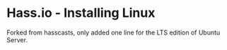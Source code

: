 # Hass.io - Installing Linux

Forked from hasscasts, only added one line for the LTS edition of Ubuntu Server.
